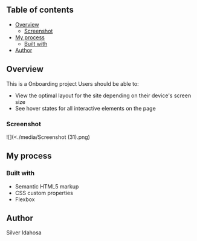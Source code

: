 ## Table of contents

- [Overview](#overview)
  - [Screenshot](#screenshot)
- [My process](#my-process)
  - [Built with](#built-with)
- [Author](#author)

## Overview

This is a Onboarding project
Users should be able to:

- View the optimal layout for the site depending on their device's screen size
- See hover states for all interactive elements on the page

### Screenshot

![](<./media/Screenshot (31).png)

## My process

### Built with

- Semantic HTML5 markup
- CSS custom properties
- Flexbox

## Author

Silver Idahosa
